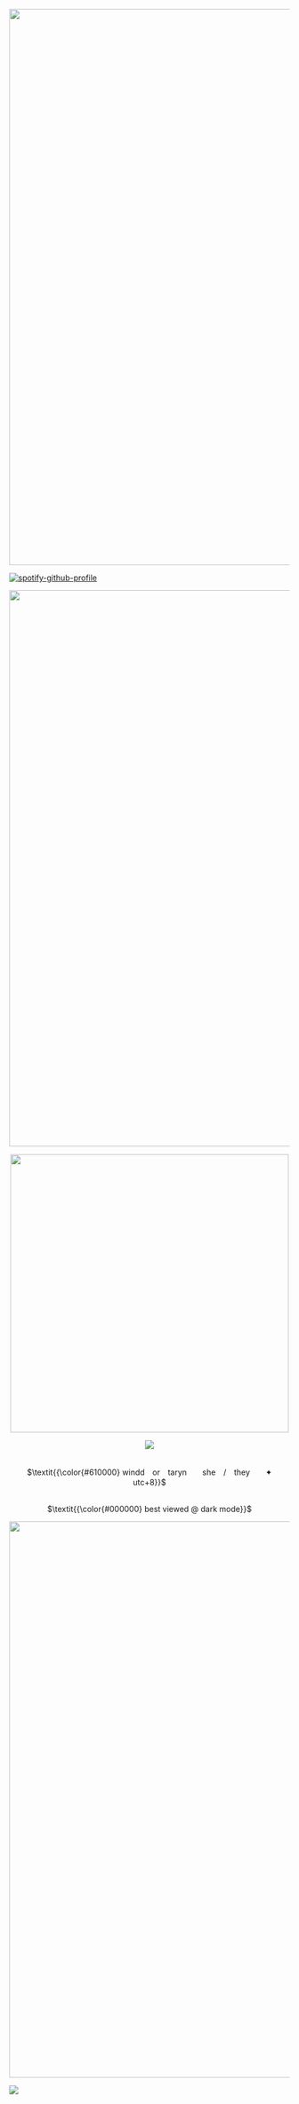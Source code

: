 <p align="center">
<img src="https://files.catbox.moe/3l8gir.png" width="1000">

[![spotify-github-profile](https://spotify-github-profile.kittinanx.com/api/view?uid=qiutjziv04qnx0h1h32h7uxbt&cover_image=true&theme=novatorem&show_offline=false&background_color=000000&interchange=false&bar_color=000000&bar_color_cover=true)](https://github.com/kittinan/spotify-github-profile)

<p align="center">
<img src="https://files.catbox.moe/3l8gir.png" width="1000">
<p align="center">
<img src="https://files.catbox.moe/ron95q.png" width="500">
<p align="center">
<img src="https://readme-typing-svg.herokuapp.com?font=Newsreader&weight=700&pause=1000&color=7D0000&center=true&width=435&lines=Victim+and+culprit+entwine+in+one+entity.">
<p align="center">
<br> $\textit{{\color{#610000} windd　or　taryn　　she　/　they　　✦　　utc+8}}$ 
</p>
<p align="center">
<br> $\textit{{\color{#000000} best viewed @ dark mode}}$ 
</p>
<p align="center">
<img src="https://files.catbox.moe/3l8gir.png" width="1000">
  
![](https://komarev.com/ghpvc/?username=tarynights)

